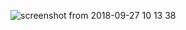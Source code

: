 ![screenshot from 2018-09-27 10 13 38](https://user-images.githubusercontent.com/34853850/46148265-0c01b700-c23e-11e8-9c2b-f543a858d802.png)

